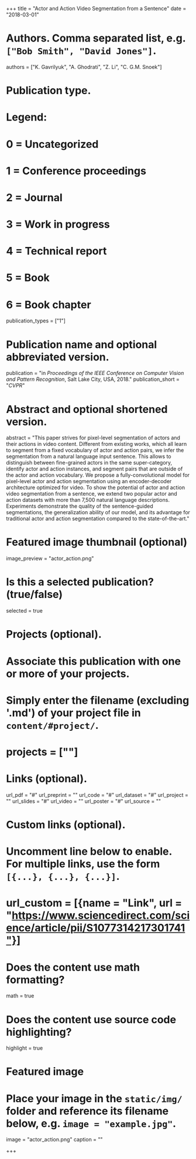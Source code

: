 +++
title = "Actor and Action Video Segmentation from a Sentence"
date = "2018-03-01"

# Authors. Comma separated list, e.g. `["Bob Smith", "David Jones"]`.
authors = ["K. Gavrilyuk", "A. Ghodrati", "Z. Li", "C. G.M. Snoek"]

# Publication type.
# Legend:
# 0 = Uncategorized
# 1 = Conference proceedings
# 2 = Journal
# 3 = Work in progress
# 4 = Technical report
# 5 = Book
# 6 = Book chapter
publication_types = ["1"]

# Publication name and optional abbreviated version.
publication = "in *Proceedings of the IEEE Conference on Computer Vision and Pattern Recognition*, Salt Lake City, USA, 2018."
publication_short = "*CVPR*"

# Abstract and optional shortened version.
abstract = "This paper strives for pixel-level segmentation of actors and their actions in video content. Different from existing works, which all learn to segment from a fixed vocabulary of actor and action pairs, we infer the segmentation from a natural language input sentence. This allows to distinguish between fine-grained actors in the same super-category, identify actor and action instances, and segment pairs that are outside of the actor and action vocabulary. We propose a fully-convolutional model for pixel-level actor and action segmentation using an encoder-decoder architecture optimized for video. To show the potential of actor and action video segmentation from a sentence, we extend two popular actor and action datasets with more than 7,500 natural language descriptions. Experiments demonstrate the quality of the sentence-guided segmentations, the generalization ability of our model, and its advantage for traditional actor and action segmentation compared to the state-of-the-art."

# Featured image thumbnail (optional)
image_preview = "actor_action.png"

# Is this a selected publication? (true/false)
selected = true

# Projects (optional).
#   Associate this publication with one or more of your projects.
#   Simply enter the filename (excluding '.md') of your project file in `content/#project/`.
# projects = [""]

# Links (optional).
url_pdf = "#"
url_preprint = ""
url_code = "#"
url_dataset = "#"
url_project = ""
url_slides = "#"
url_video = ""
url_poster = "#"
url_source = ""

# Custom links (optional).
#   Uncomment line below to enable. For multiple links, use the form `[{...}, {...}, {...}]`.
# url_custom = [{name = "Link", url = "https://www.sciencedirect.com/science/article/pii/S1077314217301741"}]

# Does the content use math formatting?
math = true

# Does the content use source code highlighting?
highlight = true

# Featured image
# Place your image in the `static/img/` folder and reference its filename below, e.g. `image = "example.jpg"`.
image = "actor_action.png"
caption = ""

+++
